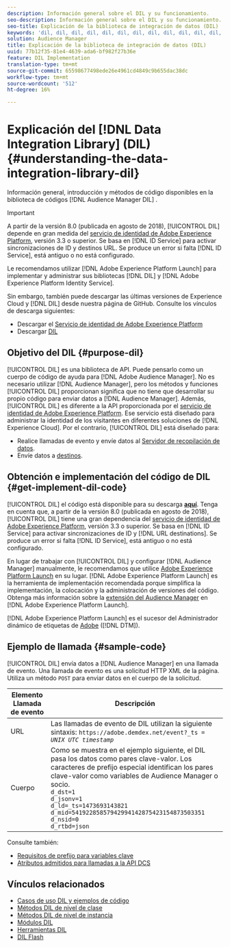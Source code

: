 ```yaml
---
description: Información general sobre el DIL y su funcionamiento.
seo-description: Información general sobre el DIL y su funcionamiento.
seo-title: Explicación de la biblioteca de integración de datos (DIL)
keywords: 'dil, dil, dil, dil, dil, dil, dil, dil, dil, dil, dil, dil, dil, dil, dil, dil, dil, dil, dil, dil, dil, dil, dil, dil, dil, dil, dil, dil, dil, dil, dil, dil, dil, dil, dil, dil, dil, dil, dil, dil, dil, dil, dil, dil l, '
solution: Audience Manager
title: Explicación de la biblioteca de integración de datos (DIL)
uuid: 77b12f35-81e4-4639-ada6-bf982f27b36e
feature: DIL Implementation
translation-type: tm+mt
source-git-commit: 65598677498ede26e4961cd4849c9b655dac38dc
workflow-type: tm+mt
source-wordcount: '512'
ht-degree: 16%

---
```



# Explicación del [!DNL Data Integration Library] (DIL){#understanding-the-data-integration-library-dil}

Información general, introducción y métodos de código disponibles en la biblioteca de códigos [!DNL Audience Manager DIL] .

>[!IMPORTANT]
>
>A partir de la versión 8.0 (publicada en agosto de 2018), [!UICONTROL DIL] depende en gran medida del [servicio de identidad de Adobe Experience Platform](https://docs.adobe.com/content/help/es-ES/id-service/using/home.html), versión 3.3 o superior. Se basa en [!DNL ID Service] para activar sincronizaciones de ID y destinos URL. Se produce un error si falta [!DNL ID Service], está antiguo o no está configurado.
>
>Le recomendamos utilizar [!DNL Adobe Experience Platform Launch] para implementar y administrar sus bibliotecas [!DNL DIL] y [!DNL Adobe Experience Platform Identity Service].

Sin embargo, también puede descargar las últimas versiones de Experience Cloud y [!DNL DIL] desde nuestra página de GitHub. Consulte los vínculos de descarga siguientes:

* Descargar el [Servicio de identidad de Adobe Experience Platform](https://github.com/Adobe-Marketing-Cloud/id-service/releases)
* Descargar [DIL](https://github.com/Adobe-Marketing-Cloud/dil/releases)

## Objetivo del DIL {#purpose-dil}

[!UICONTROL DIL] es una biblioteca de API. Puede pensarlo como un cuerpo de código de ayuda para [!DNL Adobe Audience Manager]. No es necesario utilizar [!DNL Audience Manager], pero los métodos y funciones [!UICONTROL DIL] proporcionan significa que no tiene que desarrollar su propio código para enviar datos a [!DNL Audience Manager]. Además, [!UICONTROL DIL] es diferente a la API proporcionada por el [servicio de identidad de Adobe Experience Platform](https://docs.adobe.com/content/help/en/id-service/using/home.html). Ese servicio está diseñado para administrar la identidad de los visitantes en diferentes soluciones de [!DNL Experience Cloud]. Por el contrario, [!UICONTROL DIL] está diseñado para:

* Realice llamadas de evento y envíe datos al [Servidor de recopilación de datos](../reference/system-components/components-data-collection.md).
* Envíe datos a [destinos](../features/destinations/destinations.md).

## Obtención e implementación del código de DIL {#get-implement-dil-code}

[!UICONTROL DIL] el código está disponible para su descarga  **[aquí](https://github.com/Adobe-Marketing-Cloud/dil/releases)**. Tenga en cuenta que, a partir de la versión 8.0 (publicada en agosto de 2018), [!UICONTROL DIL] tiene una gran dependencia del [servicio de identidad de Adobe Experience Platform](https://docs.adobe.com/content/help/en/id-service/using/home.html), versión 3.3 o superior. Se basa en [!DNL ID Service] para activar sincronizaciones de ID y [!DNL URL destinations]. Se produce un error si falta [!DNL ID Service], está antiguo o no está configurado.

En lugar de trabajar con [!UICONTROL DIL] y configurar [!DNL Audience Manager] manualmente, le recomendamos que utilice [Adobe Experience Platform Launch](https://experienceleague.adobe.com/docs/launch/using/home.html) en su lugar. [!DNL Adobe Experience Platform Launch] es la herramienta de implementación recomendada porque simplifica la implementación, la colocación y la administración de versiones del código. Obtenga más información sobre la [extensión del Audience Manager](https://experienceleague.adobe.com/docs/launch/using/extensions-ref/adobe-extension/audience-manager/overview.html) en [!DNL Adobe Experience Platform Launch].

[!DNL Adobe Experience Platform Launch] es el sucesor del Administrador dinámico de etiquetas de  [Adobe](https://docs.adobe.com/content/help/en/dtm/using/c-overview.html)  ([!DNL DTM]).

## Ejemplo de llamada {#sample-code}

[!UICONTROL DIL] envía datos a  [!DNL Audience Manager] en una llamada de evento. Una llamada de evento es una solicitud HTTP XML de la página. Utiliza un método `POST` para enviar datos en el cuerpo de la solicitud.

| Elemento Llamada de evento | Descripción |
|--- |--- |
| URL | Las llamadas de evento de DIL utilizan la siguiente sintaxis: `https://adobe.demdex.net/event?_ts =` *`UNIX UTC timestamp`* |
| Cuerpo | Como se muestra en el ejemplo siguiente, el DIL pasa los datos como pares clave-valor. Los caracteres de prefijo especial identifican los pares clave-valor como variables de Audience Manager o socio.<br>`d_dst=1`<br>`d_jsonv=1`<br>`d_ld=_ts=1473693143821`<br>`d_mid=54192285857942994142875423154873503351`<br>`d_nsid=0`<br>`d_rtbd=json`<br> |

Consulte también:
* [Requisitos de prefijo para variables clave](../features/traits/trait-variable-prefixes.md)
* [Atributos admitidos para llamadas a la API DCS](../api/dcs-intro/dcs-api-reference/dcs-keys.md)

## Vínculos relacionados

* [Casos de uso DIL y ejemplos de código](/help/using/dil/dil-use-cases.md)
* [Métodos DIL de nivel de clase ](/help/using/dil/dil-class-overview/dil-start.md)
* [Métodos DIL de nivel de instancia](/help/using/dil/dil-instance-methods.md)
* [Módulos DIL](/help/using/dil/dil-modules.md)
* [Herramientas DIL](/help/using/dil/dil-tools.md)
* [DIL Flash](/help/using/dil/dil-flash.md)